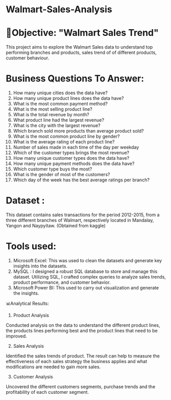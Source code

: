 # Walmart-Sales-Analysis
# 🎯Objective: "Walmart Sales Trend"

This project aims to explore the Walmart Sales data to understand top performing branches and products, sales trend of of different products, customer behaviour. 

# Business Questions To Answer:
1. How many unique cities does the data have?
2. How many unique product lines does the data have?
3. What is the most common payment method?
4. What is the most selling product line?
5. What is the total revenue by month?
6. What product line had the largest revenue?
7. What is the city with the largest revenue?
8. Which branch sold more products than average product sold?
9. What is the most common product line by gender?
10. What is the average rating of each product line?
11. Number of sales made in each time of the day per weekday
12. Which of the customer types brings the most revenue?
13. How many unique customer types does the data have?
14. How many unique payment methods does the data have?
15. Which customer type buys the most?
16. What is the gender of most of the customers?
17. Which day of the week has the best average ratings per branch?

# Dataset :
This dataset contains sales transactions for the period 2012-2015, from a three different branches of Walmart, respectively 
located in Mandalay, Yangon and Naypyitaw. (Obtained from kaggle)



# Tools used:



1. Microsoft Excel: This was used to clean the datasets and generate key insights into the datasets.
2. MySQL : I designed a robust SQL database to store and manage this dataset. Utilizing SQL, I crafted complex queries to analyze sales trends, product performance, and customer behavior. 
3. Microsoft Power BI: This used to carry out visualization and generate the insights.





📊Analytical Results:

1. Product Analysis

Conducted analysis on the data to understand the different product lines, the products lines performing best and the product lines that need to be improved.

2. Sales Analysis

Identified the sales trends of product. The result can help to measure the effectiveness of each sales strategy the business applies and what modifications are needed to gain more sales.

3. Customer Analysis

Uncovered the different customers segments, purchase trends and the profitability of each customer segment.

